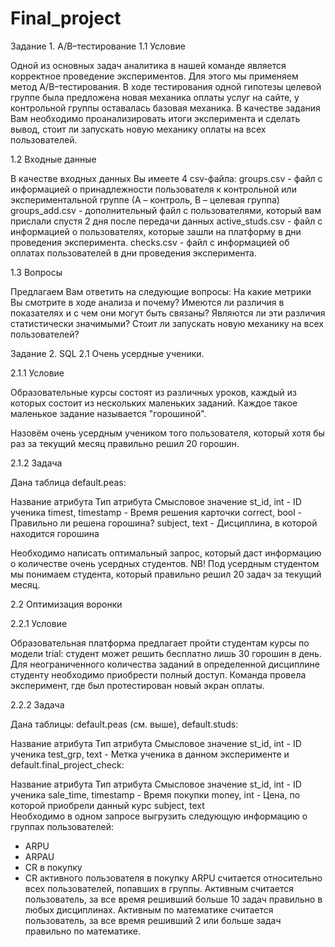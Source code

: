 # Final_project
Задание 1. A/B–тестирование
1.1 Условие

Одной из основных задач аналитика в нашей команде является корректное проведение экспериментов. Для этого мы применяем метод A/B–тестирования. В ходе тестирования одной гипотезы целевой группе была предложена новая механика оплаты услуг на сайте, у контрольной группы оставалась базовая механика. В качестве задания Вам необходимо проанализировать итоги эксперимента и сделать вывод, стоит ли запускать новую механику оплаты на всех пользователей.

1.2 Входные данные

В качестве входных данных Вы имеете 4 csv-файла:
groups.csv - файл с информацией о принадлежности пользователя к контрольной или экспериментальной группе (А – контроль, B – целевая группа) 
groups_add.csv - дополнительный файл с пользователями, который вам прислали спустя 2 дня после передачи данных
active_studs.csv - файл с информацией о пользователях, которые зашли на платформу в дни проведения эксперимента. 
checks.csv - файл с информацией об оплатах пользователей в дни проведения эксперимента. 

1.3 Вопросы

Предлагаем Вам ответить на следующие вопросы:
На какие метрики Вы смотрите в ходе анализа и почему?
Имеются ли различия в показателях и с чем они могут быть связаны?
Являются ли эти различия статистически значимыми?
Стоит ли запускать новую механику на всех пользователей?

Задание 2. SQL
2.1 Очень усердные ученики.

2.1.1 Условие

Образовательные курсы состоят из различных уроков, каждый из которых состоит из нескольких маленьких заданий. Каждое такое маленькое задание называется "горошиной".

Назовём очень усердным учеником того пользователя, который хотя бы раз за текущий месяц правильно решил 20 горошин.

2.1.2 Задача

Дана таблица default.peas:

Название атрибута	Тип атрибута	Смысловое значение
st_id, int - 	ID ученика
timest,	timestamp - 	Время решения карточки
correct,	bool	- Правильно ли решена горошина?
subject,	text - 	Дисциплина, в которой находится горошина

Необходимо написать оптимальный запрос, который даст информацию о количестве очень усердных студентов.
NB! Под усердным студентом мы понимаем студента, который правильно решил 20 задач за текущий месяц.

2.2 Оптимизация воронки

2.2.1 Условие

Образовательная платформа предлагает пройти студентам курсы по модели trial: студент может решить бесплатно лишь 30 горошин в день. Для неограниченного количества заданий в определенной дисциплине студенту необходимо приобрести полный доступ. Команда провела эксперимент, где был протестирован новый экран оплаты.

2.2.2 Задача

Дана таблицы: default.peas (см. выше), default.studs:

Название атрибута	Тип атрибута	Смысловое значение
st_id,	int - ID ученика
test_grp,	text - Метка ученика в данном эксперименте
и default.final_project_check:

Название атрибута	Тип атрибута	Смысловое значение
st_id,	int - ID ученика
sale_time,	timestamp - Время покупки
money,	int - Цена, по которой приобрели данный курс
subject,	text 	
Необходимо в одном запросе выгрузить следующую информацию о группах пользователей:
- ARPU 
- ARPAU 
- CR в покупку 
- СR активного пользователя в покупку 
ARPU считается относительно всех пользователей, попавших в группы.
Активным считается пользователь, за все время решивший больше 10 задач правильно в любых дисциплинах.
Активным по математике считается пользователь, за все время решивший 2 или больше задач правильно по математике.

